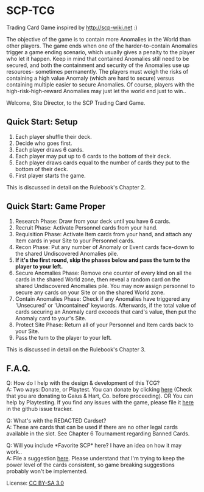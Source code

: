 SCP-TCG
=======

Trading Card Game inspired by http://scp-wiki.net :)  

The objective of the game is to contain more Anomalies in the World than other players. The game ends when one of the harder-to-contain Anomalies trigger a game ending scenario, which usually gives a penalty to the player who let it happen. Keep in mind that contained Anomalies still need to be secured, and both the containment and security of the Anomalies use up resources- sometimes permanently. The players must weigh the risks of containing a high value Anomaly (which are hard to secure) versus containing multiple easier to secure Anomalies. Of course, players with the high-risk-high-reward Anomalies may just let the world end just to win..

Welcome, Site Director, to the SCP Trading Card Game.

Quick Start: Setup
---
1. Each player shuffle their deck.
2. Decide who goes first.
3. Each player draws 6 cards. 
4. Each player may put up to 6 cards to the bottom of their deck.
5. Each player draws cards equal to the number of cards they put to the bottom of their deck.
6. First player starts the game.

This is discussed in detail on the Rulebook's Chapter 2.

Quick Start: Game Proper
---
1. Research Phase: Draw from your deck until you have 6 cards.  
2. Recruit Phase: Activate Personnel cards from your hand.  
3. Requisition Phase: Activate Item cards from your hand, and attach any Item cards in your Site to your Personnel cards.   
4. Recon Phase: Put any number of Anomaly or Event cards face-down to the shared Undiscovered Anomalies pile.  
5. **If it's the first round, skip the phases below and pass the turn to the player to your left.**  
6. Secure Anomalies Phase: Remove one counter of every kind on all the cards in the shared World zone, then reveal a random card on the shared Undiscovered Anomalies pile. You may now assign personnel to secure any cards on your Site or on the shared World zone.   
7. Contain Anomalies Phase: Check if any Anomalies have triggered any 'Unsecured' or 'Uncontained' keywords. Afterwards, if the total value of cards securing an Anomaly card exceeds that card's value, then put the Anomaly card to your's Site.  
8. Protect Site Phase: Return all of your Personnel and Item cards back to your Site.  
9. Pass the turn to the player to your left.  

This is discussed in detail on the Rulebook's Chapter 3.

F.A.Q.
---
Q: How do I help with the design & development of this TCG?  
A: Two ways: Donate, or Playtest. You can donate by clicking [here](https://www.paypal.com/cgi-bin/webscr?cmd=_s-xclick&hosted_button_id=JS4932R7F2CWL) (Check that you are donating to Gaius & Hart, Co. before proceeding). OR You can help by Playtesting. If you find any issues with the game, please file it [here](https://github.com/GaiusSensei/SCP-TCG/issues) in the github issue tracker.   

Q: What's with the REDACTED Cardset?  
A: These are cards that can be used if there are no other legal cards available in the slot. See Chapter 6 Tournament regarding Banned Cards.  

Q: Will you include \*Favorite SCP\* here? I have an idea on how it may work..  
A: File a suggestion [here](https://github.com/GaiusSensei/SCP-TCG/issues). Please understand that I'm trying to keep the power level of the cards consistent, so game breaking suggestions probably won't be implemented.  

License: [CC BY-SA 3.0](https://github.com/GaiusSensei/SCP-TCG/blob/master/LICENSE.md)
